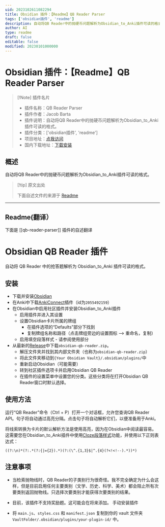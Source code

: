 ```yaml
---
uid: 2023102611082294
title: Obsidian 插件：【Readme】QB Reader Parser
tags: ['obsidian插件', 'readme']
description: 自动将QB Reader中的抛硬币问题解析为Obsidian_to_Anki插件可读的格式。
author: AI
type: readme
draft: false
editable: false
modified: 20230101000000
---
```


# Obsidian 插件：【Readme】QB Reader Parser

> [!Note] 插件名片
> - 插件名称：QB Reader Parser
> - 插件作者：Jacob Barta
> - 插件说明：自动将QB Reader中的抛硬币问题解析为Obsidian_to_Anki插件可读的格式。
> - 插件分类：['obsidian插件', 'readme']
> - 项目地址：[点我访问](https://github.com/J-Barta/qb-reader-parser)
> - 国内下载地址：[下载安装](https://pkmer.cn/products/plugin/pluginMarket/?qb-reader-parser)

## 概述

自动将QB Reader中的抛硬币问题解析为Obsidian_to_Anki插件可读的格式。



> [!tip] 原文出处
> 
>下面自述文件的来源于 [Readme](https://ghproxy.net/https://raw.githubusercontent.com/J-Barta/qb-reader-parser/master/README.md)
> 

---

## Readme(翻译）

下面是 [[qb-reader-parser]] 插件的自述翻译


# Obsidian QB Reader 插件

自动将 QB Reader 中的抢答题解析为 Obsidian_to_Anki 插件可读的格式。
## 安装
- 下载并安装[Obsidian](https://obsidian.md)
- 在Anki中下载[AnkiConnect](https://ankiweb.net/shared/info/2055492159)插件（id为`2055492159`）
- 在Obsidian中启用社区插件并安装Obsidian_to_Anki插件
  - 启用插件并进入其设置
  - 设置Obsidian卡片所属的牌组
    - 在插件选项的“Defaults”部分下找到
    - 复制牌组名称和路径（点击牌组旁边的设置图标 --> 重命名，复制）
  - 启用填空段落样式 - 请参阅使用部分
- 从最新的[Release](https://github.com/J-Barta/obsidian-qb-reader/releases/latest)中下载`obsidian-qb-reader.zip`。
  - 解压文件夹并找到其内部文件夹（也称为`obsidian-qb-reader.zip`）
  - 将此文件夹移动到`{Your Obsidian Vault}/.obsidian/plugins/`中
  - 重新启动Obsidian（可能需要）
  - 转到社区插件选项卡并启用Obsidian QB Reader
  - 在插件的设置菜单中设置您的分类。这些分类将在打开Obsidian QB Reader窗口时默认选择。
## 使用方法
运行“QB Reader”命令（Ctrl + P）打开一个对话框，允许您查询QB Reader API。句子将自动通过高亮分隔。点击句子将自动解析它们，以便准备用于Anki。

将线索转换为卡片的默认解析方法是使用高亮，因为在Obsidian中阅读最容易。这需要您在Obsidian_to_Anki插件中使用[Cloze段落样式](https://github.com/Pseudonium/Obsidian_to_Anki/wiki/Cloze-Paragraph-style)功能，并使用以下正则表达式：

```
((?:\n)*(?:.*(?:{|={2}).*)(?:(\^.{1,3}$|^.{4}(?<!<!--).*))*)
```
## 注意事项
- 当检索抛物线时，QB Reader的子类别行为很奇怪。我不完全确定为什么会这样，但是目前启用任何主要类别（文学、历史、科学、美术）都会阻止所有次要类别返回抛物线。只选择次要类别才能获得次要类别的结果。
- 目前，该插件不支持奖励题。这可能会在将来添加。
手动安装插件

- 将 `main.js`、`styles.css` 和 `manifest.json` 复制到你的 vault 文件夹 `VaultFolder/.obsidian/plugins/your-plugin-id/` 中。




